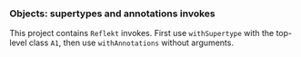 ### Objects: supertypes and annotations invokes

This project contains `Reflekt` invokes. 
First use `withSupertype` with the top-level class `A1`, 
then use `withAnnotations` without arguments.
